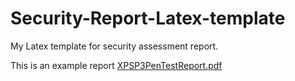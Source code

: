 # Security-Report-Latex-template
My Latex template for security assessment report.

This is an example report [XPSP3PenTestReport.pdf](XPSP3PenTestReport.pdf)
